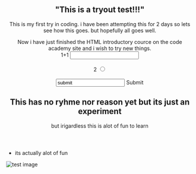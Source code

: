 <!DOCTYPE HTML>
<html>
   <head>
      <meta charset="utf-8">
   </head>
   <body>
     <main>
       <header>
         <article>
           <h1>"This is a tryout test!!!"</h1>
             <p> This is my first try in coding. i have been attempting         this for 2 days so lets see how this goes. but hopefully all goes well.
             </p>
          <aside>Now i have just finished the HTML introductory cource on the code academy site and i wish to try new things.</aside>
        </article>
        <section>
          <img src="">
            <form>
              <label for="question">1+1</label>
              <input id="question" name="question" type="text">
              <br>
              <br>
              <label for="again">2</label>
              <input id="again" name="again" type="radio" required>
              <br>
              <br>
              <input id="submit" name="submit" required value="submit">
              <label for="submit">Submit</label>
            </form>
       </section>
         <article>
           <h1>This has no ryhme nor reason yet but its just an experiment</h1>
           <aside>but irigardless this is alot of fun to learn</aside>
         </article>
       </header>
         <ul>
           <li> its actually alot of fun</li>
         </ul>
           <img source="https://thumbs.dreamstime.com/z/tv-test-image-card-rainbow-multi-color-bars-geometric-signals-retro-hardware-s-minimal-pop-art-print-suitable-89603635.jpg" ALT= "test image"/>
     </main>
    </body>
<html>